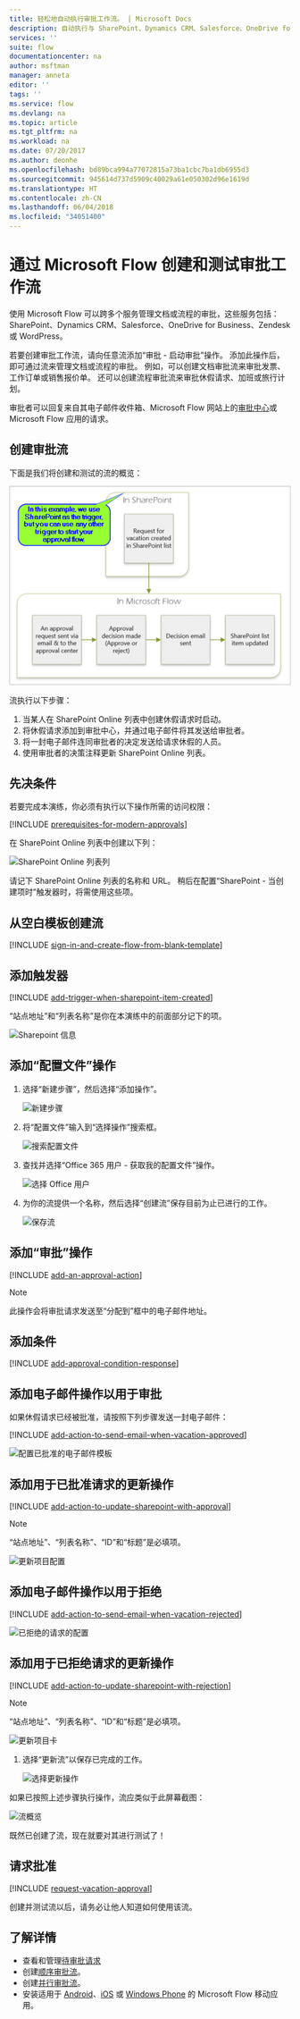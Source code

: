 ```yaml
---
title: 轻松地自动执行审批工作流。 | Microsoft Docs
description: 自动执行与 SharePoint、Dynamics CRM、Salesforce、OneDrive for Business、Zendesk 或 WordPress 集成的审批工作流。
services: ''
suite: flow
documentationcenter: na
author: msftman
manager: anneta
editor: ''
tags: ''
ms.service: flow
ms.devlang: na
ms.topic: article
ms.tgt_pltfrm: na
ms.workload: na
ms.date: 07/20/2017
ms.author: deonhe
ms.openlocfilehash: bd89bca994a77072815a73ba1cbc7ba1db6955d3
ms.sourcegitcommit: 945614d737d5909c40029a61e050302d96e1619d
ms.translationtype: HT
ms.contentlocale: zh-CN
ms.lasthandoff: 06/04/2018
ms.locfileid: "34051400"
---
```

# <a name="create-and-test-an-approval-workflow-with-microsoft-flow"></a>通过 Microsoft Flow 创建和测试审批工作流

使用 Microsoft Flow 可以跨多个服务管理文档或流程的审批，这些服务包括：SharePoint、Dynamics CRM、Salesforce、OneDrive for Business、Zendesk 或 WordPress。

若要创建审批工作流，请向任意流添加“审批 - 启动审批”操作。 添加此操作后，即可通过流来管理文档或流程的审批。 例如，可以创建文档审批流来审批发票、工作订单或销售报价单。 还可以创建流程审批流来审批休假请求、加班或旅行计划。

审批者可以回复来自其电子邮件收件箱、Microsoft Flow 网站上的[审批中心](https://flow.microsoft.com/manage/approvals/received/)或 Microsoft Flow 应用的请求。

## <a name="create-an-approval-flow"></a>创建审批流
下面是我们将创建和测试的流的概览：

   ![流概览](./media/modern-approvals/create-flow-overview.png)

流执行以下步骤：

1. 当某人在 SharePoint Online 列表中创建休假请求时启动。
2. 将休假请求添加到审批中心，并通过电子邮件将其发送给审批者。
3. 将一封电子邮件连同审批者的决定发送给请求休假的人员。
4. 使用审批者的决策注释更新 SharePoint Online 列表。

## <a name="prerequisites"></a>先决条件
若要完成本演练，你必须有执行以下操作所需的访问权限：

[!INCLUDE [prerequisites-for-modern-approvals](includes/prerequisites-for-modern-approvals.md)]

在 SharePoint Online 列表中创建以下列：

   ![SharePoint Online 列表列](./media/modern-approvals/sharepoint-list-fields.png)

请记下 SharePoint Online 列表的名称和 URL。 稍后在配置“SharePoint - 当创建项时”触发器时，将需使用这些项。

## <a name="create-your-flow-from-the-blank-template"></a>从空白模板创建流
[!INCLUDE [sign-in-and-create-flow-from-blank-template](includes/sign-in-and-create-flow-from-blank-template.md)]

## <a name="add-a-trigger"></a>添加触发器

[!INCLUDE [add-trigger-when-sharepoint-item-created](includes/add-trigger-when-sharepoint-item-created.md)]

“站点地址”和“列表名称”是你在本演练中的前面部分记下的项。

![Sharepoint 信息](./media/modern-approvals/select-sharepoint-site-info.png)

## <a name="add-a-profile-action"></a>添加“配置文件”操作

1. 选择“新建步骤”，然后选择“添加操作”。
   
    ![新建步骤](./media/modern-approvals/select-sharepoint-add-action.png)
2. 将“配置文件”输入到“选择操作”搜索框。
   
    ![搜索配置文件](./media/modern-approvals/search-for-profile.png)
3. 查找并选择“Office 365 用户 - 获取我的配置文件”操作。
   
    ![选择 Office 用户](./media/modern-approvals/select-my-profile.png)
4. 为你的流提供一个名称，然后选择“创建流”保存目前为止已进行的工作。
   
    ![保存流](./media/modern-approvals/save.png)

## <a name="add-an-approval-action"></a>添加“审批”操作

[!INCLUDE [add-an-approval-action](includes/add-an-approval-action.md)]

> [!NOTE]
> 此操作会将审批请求发送至“分配到”框中的电子邮件地址。
>
>

## <a name="add-a-condition"></a>添加条件

[!INCLUDE [add-approval-condition-response](includes/add-approval-condition-response.md)]

## <a name="add-an-email-action-for-approvals"></a>添加电子邮件操作以用于审批

如果休假请求已经被批准，请按照下列步骤发送一封电子邮件：

[!INCLUDE [add-action-to-send-email-when-vacation-approved](includes/add-action-to-send-email-when-vacation-approved.md)]

   ![配置已批准的电子邮件模板](./media/sequential-modern-approvals/yes-email-config.png)

## <a name="add-an-update-action-for-approved-requests"></a>添加用于已批准请求的更新操作

[!INCLUDE [add-action-to-update-sharepoint-with-approval](includes/add-action-to-update-sharepoint-with-approval.md)]

> [!NOTE]
> “站点地址”、“列表名称”、“ID”和“标题”是必填项。
>
>

![更新项目配置](./media/modern-approvals/configure-update-item.png)

## <a name="add-an-email-action-for-rejections"></a>添加电子邮件操作以用于拒绝

[!INCLUDE [add-action-to-send-email-when-vacation-rejected](includes/add-action-to-send-email-when-vacation-rejected.md)]

![已拒绝的请求的配置](./media/modern-approvals/configure-rejected-email.png)

## <a name="add-update-action-for-rejected-requests"></a>添加用于已拒绝请求的更新操作

[!INCLUDE [add-action-to-update-sharepoint-with-rejection](includes/add-action-to-update-sharepoint-with-rejection.md)]

   > [!NOTE]
   > “站点地址”、“列表名称”、“ID”和“标题”是必填项。
   >
   >

![更新项目卡](./media/modern-approvals/configure-update-item-no.png)

1. 选择“更新流”以保存已完成的工作。
   
    ![选择更新操作](./media/modern-approvals/update.png)

如果已按照上述步骤执行操作，流应类似于此屏幕截图：

![流概览](./media/modern-approvals/completed-flow.png)

既然已创建了流，现在就要对其进行测试了！

## <a name="request-an-approval"></a>请求批准

[!INCLUDE [request-vacation-approval](includes/request-vacation-approval.md)]

创建并测试流以后，请务必让他人知道如何使用该流。

## <a name="learn-more"></a>了解详情

* 查看和管理[待审批请求](approve-reject-requests.md)
* 创建[顺序审批流](sequential-modern-approvals.md)。
* 创建[并行审批流](parallel-modern-approvals.md)。
* 安装适用于 [Android](https://aka.ms/flowmobiledocsandroid)、[iOS](https://aka.ms/flowmobiledocsios) 或 [Windows Phone](https://aka.ms/flowmobilewindows) 的 Microsoft Flow 移动应用。

